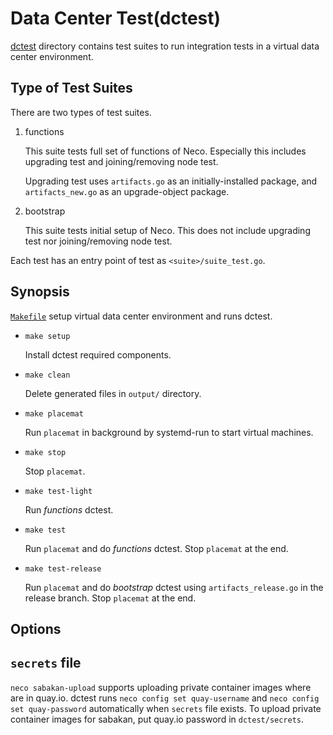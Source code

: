 Data Center Test(dctest)
========================

[dctest](dctest/) directory contains test suites to run integration
tests in a virtual data center environment.

Type of Test Suites
-------------------

There are two types of test suites.

1. functions

    This suite tests full set of functions of Neco.  Especially this includes
    upgrading test and joining/removing node test.

    Upgrading test uses `artifacts.go` as an initially-installed package,
    and `artifacts_new.go` as an upgrade-object package.

2. bootstrap

    This suite tests initial setup of Neco.  This does not include
    upgrading test nor joining/removing node test.

Each test has an entry point of test as `<suite>/suite_test.go`.


Synopsis
--------

[`Makefile`](Makefile) setup virtual data center environment and runs dctest.

* `make setup`

    Install dctest required components.

* `make clean`

    Delete generated files in `output/` directory.

* `make placemat`

    Run `placemat` in background by systemd-run to start virtual machines.

* `make stop`

    Stop `placemat`.

* `make test-light`

    Run _functions_ dctest.

* `make test`

    Run `placemat` and do _functions_ dctest.  Stop `placemat` at the end.

* `make test-release`

    Run `placemat` and do _bootstrap_ dctest using `artifacts_release.go`
    in the release branch.  Stop `placemat` at the end.

Options
-------

## `secrets` file

`neco sabakan-upload` supports uploading private container images where are in quay.io.
dctest runs `neco config set quay-username` and `neco config set quay-password` automatically when `secrets` file exists.
To upload private container images for sabakan, put quay.io password in `dctest/secrets`.
